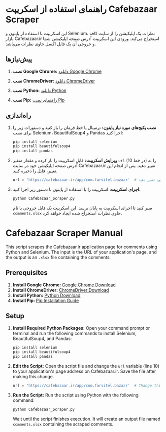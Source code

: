 # راهنمای استفاده از اسکریپت Cafebazaar Scraper

این اسکریپت با استفاده از پایتون و Selenium، نظرات یک اپلیکیشن را از سایت کافه بازار Cafebazaar.ir استخراج می‌کند. ورودی این اسکریپت آدرس صفحه اپلیکیشن شما و خروجی آن یک فایل اکسل حاوی نظرات می‌باشد.

## پیش‌نیازها

1. **نصب Google Chrome:**
   [دانلود Google Chrome](https://www.google.com/chrome/)

2. **نصب ChromeDriver:**
   [دانلود ChromeDriver](https://sites.google.com/chromium.org/driver/downloads)

3. **نصب Python:**
   [دانلود Python](https://www.python.org/downloads/)

4. **نصب Pip:**
   [راهنمای نصب Pip](https://pip.pypa.io/en/stable/installation/)

## راه‌اندازی

1. **نصب پکیج‌های مورد نیاز پایتون:**
   ترمینال یا خط فرمان را باز کنید و دستورات زیر را برای نصب Selenium، BeautifulSoup4 و Pandas اجرا کنید:

   ```sh
   pip install selenium
   pip install beautifulsoup4
   pip install pandas
   ```

2. **ویرایش اسکریپت:**
   فایل اسکریپت را باز کرده و مقدار متغیر `url` (در خط 10) را به آدرس صفحه اپلیکیشن خود در سایت Cafebazaar.ir تغییر دهید. پس از انجام این تغییر، فایل را ذخیره کنید.

   ```python
   url = 'https://cafebazaar.ir/app/com.farsitel.bazaar'  # این را به آدرس صفحه اپلیکیشن خود تغییر دهید
   ```

3. **اجرای اسکریپت:**
   اسکریپت را با استفاده از پایتون با دستور زیر اجرا کنید:

   ```sh
   python Cafebazaar_Scraper.py
   ```

   صبر کنید تا اجرای اسکریپت به پایان برسد. این اسکریپت یک فایل خروجی با نام `comments.xlsx` حاوی نظرات استخراج شده ایجاد خواهد کرد.





# Cafebazaar Scraper Manual

This script scrapes the Cafebazaar.ir application page for comments using Python and Selenium. The input is the URL of your application's page, and the output is an `.xlsx` file containing the comments.

## Prerequisites
1. **Install Google Chrome:**
   [Google Chrome Download](https://www.google.com/chrome/)
2. **Install ChromeDriver:**
   [ChromeDriver Download](https://sites.google.com/chromium.org/driver/downloads)
3. **Install Python:**
   [Python Download](https://www.python.org/downloads/)
4. **Install Pip:**
   [Pip Installation Guide](https://pip.pypa.io/en/stable/installation/)

## Setup
1. **Install Required Python Packages:**
   Open your command prompt or terminal and run the following commands to install Selenium, BeautifulSoup4, and Pandas:
   
   ```sh
   pip install selenium
   pip install beautifulsoup4
   pip install pandas
   ```

3. **Edit the Script:**
   Open the script file and change the `url` variable (line 10) to your application's page address on Cafebazaar.ir. Save the file after making this change.

   ```python
   url = 'https://cafebazaar.ir/app/com.farsitel.bazaar'  # Change this to your app page URL
   ```

4. **Run the Script:**
   Run the script using Python with the following command:

   ```sh
   python Cafebazaar_Scraper.py
   ```

   Wait until the script finishes execution. It will create an output file named `comments.xlsx` containing the scraped comments.
